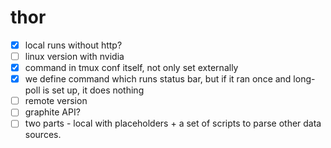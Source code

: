 # thor

- [x] local runs without http?
- [ ] linux version with nvidia
- [x] command in tmux conf itself, not only set externally
- [x] we define command which runs status bar, but if it ran once and long-poll is set up, it does nothing
- [ ] remote version
- [ ] graphite API?
- [ ] two parts - local with placeholders + a set of scripts to parse other data sources.
